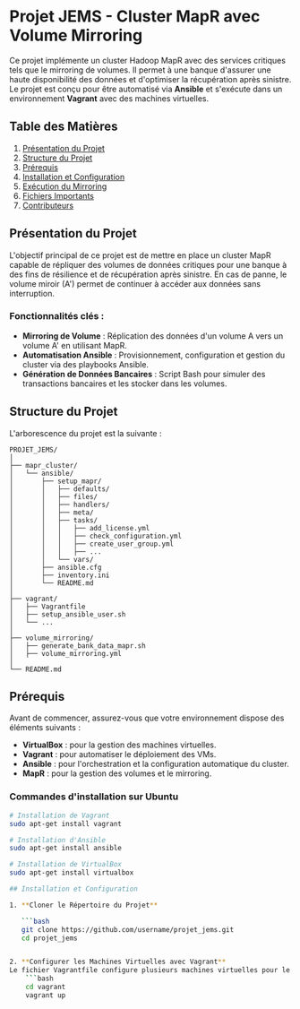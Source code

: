 # Projet JEMS - Cluster MapR avec Volume Mirroring

Ce projet implémente un cluster Hadoop MapR avec des services critiques tels que le mirroring de volumes. Il permet à une banque d'assurer une haute disponibilité des données et d'optimiser la récupération après sinistre. Le projet est conçu pour être automatisé via **Ansible** et s'exécute dans un environnement **Vagrant** avec des machines virtuelles.

## Table des Matières
1. [Présentation du Projet](#présentation-du-projet)
2. [Structure du Projet](#structure-du-projet)
3. [Prérequis](#prérequis)
4. [Installation et Configuration](#installation-et-configuration)
5. [Exécution du Mirroring](#exécution-du-mirroring)
6. [Fichiers Importants](#fichiers-importants)
7. [Contributeurs](#contributeurs)

## Présentation du Projet

L'objectif principal de ce projet est de mettre en place un cluster MapR capable de répliquer des volumes de données critiques pour une banque à des fins de résilience et de récupération après sinistre. En cas de panne, le volume miroir (A') permet de continuer à accéder aux données sans interruption.

### Fonctionnalités clés :
- **Mirroring de Volume** : Réplication des données d'un volume A vers un volume A' en utilisant MapR.
- **Automatisation Ansible** : Provisionnement, configuration et gestion du cluster via des playbooks Ansible.
- **Génération de Données Bancaires** : Script Bash pour simuler des transactions bancaires et les stocker dans les volumes.

## Structure du Projet

L'arborescence du projet est la suivante :

```
PROJET_JEMS/
│
├── mapr_cluster/
│   └── ansible/
│       ├── setup_mapr/
│       │   ├── defaults/
│       │   ├── files/
│       │   ├── handlers/
│       │   ├── meta/
│       │   ├── tasks/
│       │   │   ├── add_license.yml
│       │   │   ├── check_configuration.yml
│       │   │   ├── create_user_group.yml
│       │   │   ├── ...
│       │   └── vars/
│       ├── ansible.cfg
│       ├── inventory.ini
│       └── README.md
│
├── vagrant/
│   ├── Vagrantfile
│   ├── setup_ansible_user.sh
│   └── ...
│
├── volume_mirroring/
│   ├── generate_bank_data_mapr.sh
│   ├── volume_mirroring.yml
│
└── README.md
```


## Prérequis

Avant de commencer, assurez-vous que votre environnement dispose des éléments suivants :
- **VirtualBox** : pour la gestion des machines virtuelles.
- **Vagrant** : pour automatiser le déploiement des VMs.
- **Ansible** : pour l'orchestration et la configuration automatique du cluster.
- **MapR** : pour la gestion des volumes et le mirroring.

### Commandes d'installation sur Ubuntu

```bash
# Installation de Vagrant
sudo apt-get install vagrant

# Installation d'Ansible
sudo apt-get install ansible

# Installation de VirtualBox
sudo apt-get install virtualbox

## Installation et Configuration

1. **Cloner le Répertoire du Projet**

   ```bash
   git clone https://github.com/username/projet_jems.git
   cd projet_jems


2. **Configurer les Machines Virtuelles avec Vagrant**
Le fichier Vagrantfile configure plusieurs machines virtuelles pour le cluster. Pour démarrer les VMs : 
    ```bash 
    cd vagrant 
    vagrant up